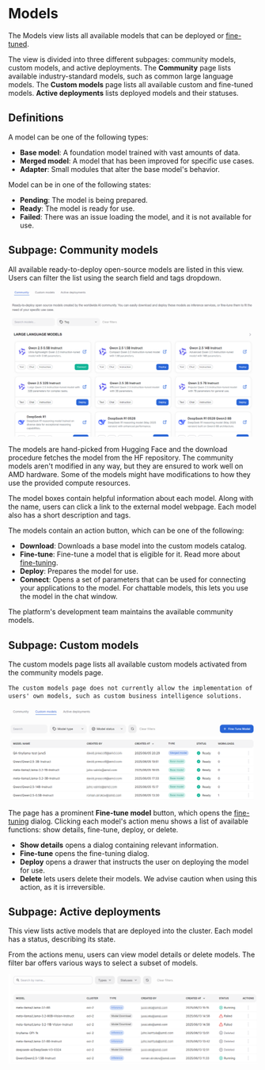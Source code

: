```{tags} AMD AI Workbench, model catalog, deployments
```
<!--
Copyright © Advanced Micro Devices, Inc., or its affiliates.

SPDX-License-Identifier: MIT
-->
# Models

The Models view lists all available models that can be deployed or [fine-tuned](./fine-tuning.md).

The view is divided into three different subpages: community models, custom models, and active deployments. The **Community** page lists available industry-standard models, such as common large language models. The **Custom models** page lists all available custom and fine-tuned models. **Active deployments** lists deployed models and their statuses.

## Definitions

A model can be one of the following types:

- **Base model**: A foundation model trained with vast amounts of data.
- **Merged model**: A model that has been improved for specific use cases.
- **Adapter**: Small modules that alter the base model's behavior.

Model can be in one of the following states:

- **Pending**: The model is being prepared.
- **Ready**: The model is ready for use.
- **Failed**: There was an issue loading the model, and it is not available for use.

## Subpage: Community models

All available ready-to-deploy open-source models are listed in this view. Users can filter the list using the search field and tags dropdown.

![The community models page lists all available open-source models.](../../core-img/training/models-community.png)

The models are hand-picked from Hugging Face and the download procedure fetches the model from the HF repository. The community models aren't modified in any way, but they are ensured to work well on AMD hardware. Some of the models might have modifications to how they use the provided compute resources.

The model boxes contain helpful information about each model. Along with the name, users can click a link to the external model webpage. Each model also has a short description and tags.

The models contain an action button, which can be one of the following:

- **Download**: Downloads a base model into the custom models catalog.
- **Fine-tune**: Fine-tune a model that is eligible for it. Read more about [fine-tuning](./fine-tuning.md).
- **Deploy**: Prepares the model for use.
- **Connect**: Opens a set of parameters that can be used for connecting your applications to the model. For chattable models, this lets you use the model in the chat window.

The platform's development team maintains the available community models.

## Subpage: Custom models

The custom models page lists all available custom models activated from the community models page.

```{warning}
The custom models page does not currently allow the implementation of users' own models, such as custom business intelligence solutions.
```

![The custom models page lists all available base and fine-tuned models.](../../core-img/training/models-custom-models.png)

The page has a prominent **Fine-tune model** button, which opens the [fine-tuning](./fine-tuning.md) dialog. Clicking each model's action menu shows a list of available functions: show details, fine-tune, deploy, or delete.

- **Show details** opens a dialog containing relevant information.
- **Fine-tune** opens the fine-tuning dialog.
- **Deploy** opens a drawer that instructs the user on deploying the model for use.
- **Delete** lets users delete their models. We advise caution when using this action, as it is irreversible.

## Subpage: Active deployments

This view lists active models that are deployed into the cluster. Each model has a status, describing its state.

From the actions menu, users can view model details or delete models. The filter bar offers various ways to select a subset of models.

![The active deployments page lists all deployments.](../../core-img/training/models-active-deployments.png)
